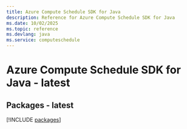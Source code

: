 ```yaml
---
title: Azure Compute Schedule SDK for Java
description: Reference for Azure Compute Schedule SDK for Java
ms.date: 10/02/2025
ms.topic: reference
ms.devlang: java
ms.service: computeschedule
---
```

# Azure Compute Schedule SDK for Java - latest
## Packages - latest
[!INCLUDE [packages](compute-schedule-index.md)]